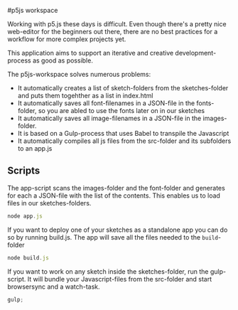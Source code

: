 #p5js workspace

Working with p5.js these days is difficult. Even though there's a pretty nice web-editor for the beginners out there, there are no best practices for a workflow for more complex projects yet.

This application aims to support an iterative and creative development-process as good as possible.

The p5js-workspace solves numerous problems:

- It automatically creates a list of sketch-folders from the sketches-folder and puts them togehther as a list in index.html
- It automatically saves all font-filenames in a JSON-file in the fonts-folder, so you are abled to use the fonts later on in our sketches
- It automatically saves all image-filenames in a JSON-file in the images-folder.
- It is based on a Gulp-process that uses Babel to transpile the Javascript
- It automatically compiles all js files from the src-folder and its subfolders to an app.js

## Scripts

The app-script scans the images-folder and the font-folder and generates for each a JSON-file with the list of the contents. This enables us to load files in our sketches-folders.

```js
node app.js
```

If you want to deploy one of your sketches as a standalone app you can do so by running build.js. The app will save all the files needed to the `build`-folder

```js
node build.js
```

If you want to work on any sketch inside the sketches-folder, run the gulp-script. It will bundle your Javascript-files from the src-folder and start browsersync and a watch-task.

```js
gulp;
```
